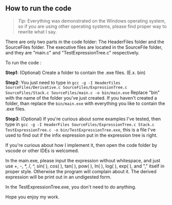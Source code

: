 ## How to run the code

> *Tip:* Everything was demonstrated on the Windows operating system, so if you are using other operating systems, please find proper way to rewrite what I say.

There are only two parts in the code folder: The HeaderFiles folder and the SourceFiles folder. The executive files are located in the SourceFile folder, and they are "main.c" and "TestExpressionTree.c" respectively.

To run the code :

**Step1**: (Optional) Create a folder to contain the .exe files. (E.x. bin)

**Step2**: You just need to type in `gcc -g -I HeaderFiles SourceFiles/Derivative.c SourceFiles/ExpressionTree.c SourceFiles/Stack.c SourceFiles/main.c -o bin/main.exe` Replace "bin" with the name of the folder you've just created. If you haven't created a folder, than replace the `bin/main.exe` with everything you like to contain the .exe files.

**Step3**: (Optional) If you're curious about some examples I've tested, then type in `gcc -g -I HeaderFiles SourceFiles/ExpressionTree.c Stack.c TestExpressionTree.c -o bin/TestExpressionTree.exe`, this is a file I've used to find out if the infix expression put in the expression tree is right. 

If you're curious about how I implement it, then open the code folder by vscode or other IDEs is welcomed. 

In the main.exe, please input the expression without whitespace, and just use +, -, *, /, ^, sin( ), cos( ), tan( ), pow( ), ln( ), log( ), exp( ), and "," itself in proper style. Otherwise the program will complain about it. The derived expression will be print out in an undigested form.

In the TestExpressionTree.exe, you don't need to do anything.

Hope you enjoy my work.